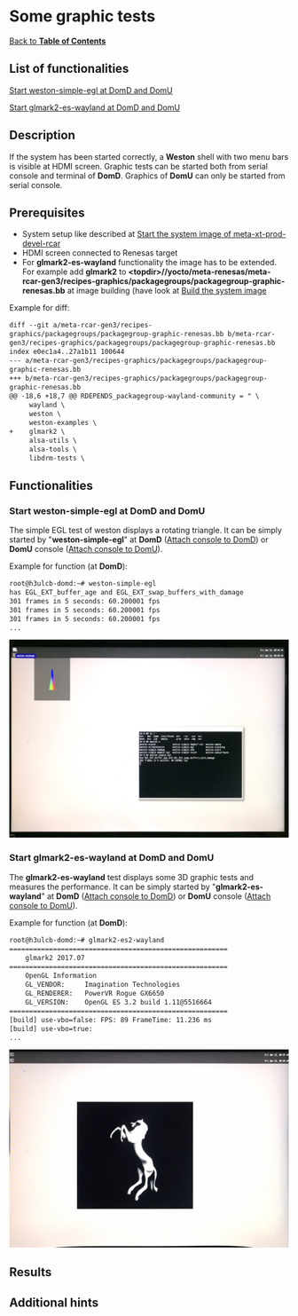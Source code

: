 # Some graphic tests

[Back to **Table of Contents**](contents.md)

## List of functionalities

[place holder for start of short list of ## Functionalities]: # (This is used by tool to create a short content list as start point)

[Start weston-simple-egl at DomD and DomU](#start-weston-simple-egl-at-domd-and-domu)

[Start glmark2-es-wayland at DomD and DomU](#start-glmark2-es-wayland-at-domd-and-domu)

[place holder for end of short list of ## Functionalities]: # (This is used by tool to create a short content list as end point)


## Description

If the system has been started correctly, a **Weston** shell with two menu bars is visible at HDMI screen. Graphic tests can be started both from serial console and terminal of **DomD**. Graphics of **DomU** can only be started from serial console.

## Prerequisites

- System setup like described at [Start the system image of meta-xt-prod-devel-rcar](start-img.md)
- HDMI screen connected to Renesas target
- For **glmark2-es-wayland** functionality the image has to be extended. For example add **glmark2** to **<topdir\>//yocto/meta-renesas/meta-rcar-gen3/recipes-graphics/packagegroups/packagegroup-graphic-renesas.bb** at image building (have look at [Build the system image](#build-the-system-image)

Example for diff:

```
diff --git a/meta-rcar-gen3/recipes-graphics/packagegroups/packagegroup-graphic-renesas.bb b/meta-rcar-gen3/recipes-graphics/packagegroups/packagegroup-graphic-renesas.bb
index e0ec1a4..27a1b11 100644
--- a/meta-rcar-gen3/recipes-graphics/packagegroups/packagegroup-graphic-renesas.bb
+++ b/meta-rcar-gen3/recipes-graphics/packagegroups/packagegroup-graphic-renesas.bb
@@ -18,6 +18,7 @@ RDEPENDS_packagegroup-wayland-community = " \
     wayland \
     weston \
     weston-examples \
+    glmark2 \
     alsa-utils \
     alsa-tools \
     libdrm-tests \

```

## Functionalities

### Start weston-simple-egl at DomD and DomU

The simple EGL test of weston displays a rotating triangle.
It can be simply started by "**weston-simple-egl**" at **DomD** ([Attach console to DomD](#attach-console-to-domd)) or **DomU** console ([Attach console to DomU](#attach-console-to-domu)).

Example for function (at **DomD**):

```
root@h3ulcb-domd:~# weston-simple-egl
has EGL_EXT_buffer_age and EGL_EXT_swap_buffers_with_damage
301 frames in 5 seconds: 60.200001 fps
301 frames in 5 seconds: 60.200001 fps
301 frames in 5 seconds: 60.200001 fps
...
```

<img src="images/weston-simple-egl-2.jpg" alt="drawing" width="800"/>


### Start glmark2-es-wayland at DomD and DomU

The **glmark2-es-wayland** test displays some 3D graphic tests and measures the performance.
It can be simply started by "**glmark2-es-wayland**" at **DomD** ([Attach console to DomD](#attach-console-to-domd)) or **DomU** console ([Attach console to DomU](#attach-console-to-domu)).

Example for function (at **DomD**):

```
root@h3ulcb-domd:~# glmark2-es2-wayland
=======================================================
    glmark2 2017.07
=======================================================
    OpenGL Information
    GL_VENDOR:     Imagination Technologies
    GL_RENDERER:   PowerVR Rogue GX6650
    GL_VERSION:    OpenGL ES 3.2 build 1.11@5516664
=======================================================
[build] use-vbo=false: FPS: 89 FrameTime: 11.236 ms
[build] use-vbo=true:
...
```

<img src="images/glmark2-es.jpg" alt="drawing" width="800"/>

## Results

## Additional hints

